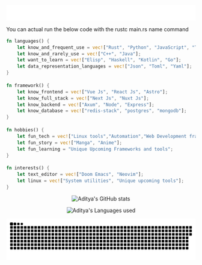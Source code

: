 <img src="./name.svg" alt="Aditya Yadav" style="display: flex;align-items: center;justify-content: center;">

<p>You can actual run the below code with the rustc main.rs name command<p>

```rust
fn languages() {
    let know_and_frequent_use = vec!["Rust", "Python", "JavaScript", "TypeScript", "Bash"];
    let know_and_rarely_use = vec!["C++", "Java"];
    let want_to_learn = vec!["Elisp", "Haskell", "Kotlin", "Go"];
    let data_representation_languages = vec!["Json", "Toml", "Yaml"];
}

fn framework() {
    let know_frontend = vec!["Vue Js", "React Js", "Astro"];
    let know_full_stack = vec!["Next Js", "Nuxt Js"];
    let know_backend = vec!["Axum", "Node", "Express"];
    let know_database = vec!["redis-stack", "postgres", "mongodb"];
}

fn hobbies() {
    let fun_tech = vec!["Linux tools","Automation","Web Development frameworks","Kubernetes",];
    let fun_story = vec!["Manga", "Anime"];
    let fun_learning = "Unique Upcoming Frameworks and tools";
}

fn interests() {
    let text_editor = vec!["Doom Emacs", "Neovim"];
    let linux = vec!["System utilities", "Unique upcoming tools"];
}
```

<p align="center">
   <img src="https://github-readme-stats.vercel.app/api?username=aadi58002&show_icons=true&theme=dracula&show_icons=true&include_all_commits=true&count_private=true&" alt="Aditya's GitHub stats">
</p>

<p align="center">
    <img src="https://github-readme-stats.vercel.app/api/top-langs/?username=aadi58002&layout=compact&theme=dracula" alt="Aditya's Languages used">
</p>

<img align="center" src="https://raw.githubusercontent.com/aadi58002/aadi58002/output/snake.svg" alt="Snake animation" />
